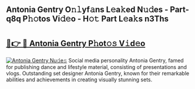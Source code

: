 ## Antonia Gentry O𝚗𝚕yf𝚊ns L𝚎a𝚔ed N𝚞𝚍es - Part-q8q P𝚑𝚘tos Vi𝚍𝚎o - H𝚘𝚝 Part L𝚎a𝚔s n3Ths

# <h2><a href="http://kfd5dh.oniu.top/?m=Antonia+Gentry">🔗👉 🔴 Antonia Gentry P𝚑ot𝚘𝚜 V𝚒d𝚎o</a></h2>

[![Antonia Gentry Nu𝚍e𝚜](https://i.imgur.com/0qMVB7G.gif)](http://kfd5dh.oniu.top/?m=Antonia+Gentry)
Social media personality Antonia Gentry, famed for publishing dance and lifestyle material, consisting of presentations and vlogs. Outstanding set designer Antonia Gentry, known for their remarkable abilities and achievements in creating visually stunning sets.  

